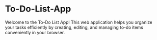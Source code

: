 # To-Do-List-App

Welcome to the To-Do List App! 
This web application helps you organize your tasks efficiently by creating, editing, and managing to-do items conveniently in your browser.

